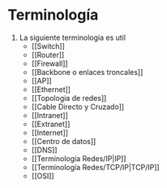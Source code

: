 # Terminología
1. La siguiente terminologia es util
	- [[Switch]]
	- [[Router]]
	- [[Firewall]]
	- [[Backbone o enlaces troncales]]
	- [[AP]]
	- [[Ethernet]]
	- [[Topologia de redes]]
	- [[Cable Directo y Cruzado]]
	- [[Intranet]]
	- [[Extranet]]
	- [[Internet]]
	- [[Centro de datos]]
	- [[DNS]]
	- [[Terminología Redes/IP|IP]]
	- [[Terminología Redes/TCP/IP|TCP/IP]]
	- [[OSI]]